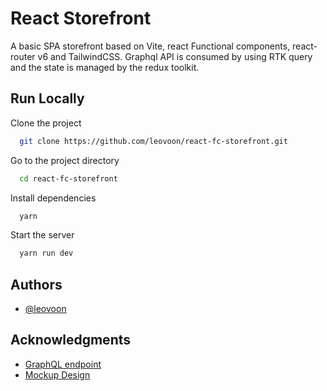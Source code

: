 # React Storefront

A basic SPA storefront based on Vite, react Functional components, react-router v6 and TailwindCSS. Graphql API is consumed by using RTK query and the state is managed by the redux toolkit.

## Run Locally

Clone the project

```bash
  git clone https://github.com/leovoon/react-fc-storefront.git
```

Go to the project directory

```bash
  cd react-fc-storefront
```

Install dependencies

```bash
  yarn
```

Start the server

```bash
  yarn run dev
```

## Authors

- [@leovoon](https://www.github.com/leovoon)

## Acknowledgments

- [GraphQL endpoint](https://github.com/scandiweb/junior-react-endpoint)
- [Mockup Design](<https://www.figma.com/file/MSyCAqVy1UgNap0pvqH6H3/Junior-Frontend-Test-Designs-(Public)?node-id=0%3A1>)
